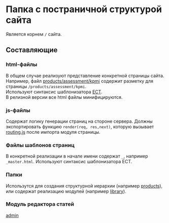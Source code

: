 # Папка с постраничной структурой сайта
Является корнем `/` сайта.

## Составляющие
### html-файлы
В общем случае реализуют представление конкретной страницы сайта. 
Например, файл [products/assessment/kpmi](products/assessment/kpmi.html) 
содержит разметку для страницы `/products/assessment/kpmi`.  
Используют синтаксис шаблонизатора [ECT](http://ectjs.com/).  
В релизной версии все html файлы минифицируются.
### js-файлы
Содержат логику генерации страниц на стороне сервера. Должны экспортировать 
функцию `render(req, res,next)`, которую вызывает [routing.js](/backend/routing.js) 
после импорта модуля страницы.
### Файлы шаблонов страниц
В конкретной реализации в начале имени содержат `_`, например `_master.html`.
Используют синтаксис шаблонизатора ECT.
### Папки
Использутся для создания структурной иерархии (например [products](products)), 
или содержат реализацию модулей (например [library](library)).
### Модуль редактора статей
[admin](admin/readme.md)
